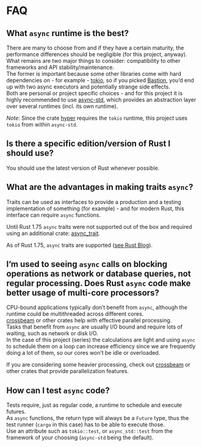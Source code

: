 # FAQ

## What `async` runtime is the best?

There are many to choose from and if they have a certain maturity, the performance differences should be negligible (for
this project, anyway).  
What remains are two major things to consider: compatibility to other frameworks and API stability/maintenance.  
The former is important because some other libraries come with hard dependencies on - for
example - [tokio](https://crates.io/crates/tokio), so if you picked [Bastion](https://crates.io/crates/bastion), you’d
end up with two async executors and potentially strange side effects.  
Both are personal or project specific choices - and for this project it is highly recommended to
use [async-std](https://crates.io/crates/async-std), which provides an abstraction layer over several runtimes (incl.
its own runtime).

*Note*: Since the crate [hyper](https://crates.io/crates/hyper) requires the `tokio` runtime, this project uses `tokio`
from
within `async-std`.

## Is there a specific edition/version of Rust I should use?

You should use the latest version of Rust whenever possible.

## What are the advantages in making traits `async`?

Traits can be used as interfaces to provide a production and a testing implementation of something (for example) - and
for modern Rust, this interface can require `async` functions.

Until Rust 1.75 `async` traits were not supported out of the box and required using an additional
crate: [async_trait](https://crates.io/crates/async-trait).

As of Rust 1.75, `async` traits are
supported ([see Rust Blog](https://blog.rust-lang.org/2023/12/21/async-fn-rpit-in-traits.html)).

## I’m used to seeing `async` calls on blocking operations as network or database queries, not regular processing. Does Rust `async` code make better usage of multi-core processors?

CPU-bound applications typically don’t benefit from `async`, although the runtime could be multithreaded across
different cores.  
[crossbeam](https://crates.io/crates/crossbeam) or other crates help with effective parallel processing.  
Tasks that benefit from `async` are usually I/O bound and require lots of waiting, such as network or disk I/O.  
In the case of this project (series) the calculations are light and using `async` to schedule them on a loop can
increase efficiency since we are frequently doing a lot of them, so our cores won’t be idle or overloaded.

If you are considering some heavier processing, check out [crossbeam](https://crates.io/crates/crossbeam) or other
crates that provide parallelization features.

## How can I test `async` code?

Tests require, just as regular code, a runtime to schedule and execute futures.  
As `async` functions, the return type will always be a `Future` type, thus the test runner (`cargo` in this case) has to
be able to execute those.  
Use an attribute such as `tokio::test`, or `async_std::test` from the framework of your choosing (`async-std` being the
default).
